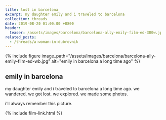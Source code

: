 ```yaml
---
title: lost in barcelona
excerpt: my daughter emily and i traveled to barcelona
collection: threads
date: 2019-08-20 01:00:00 +0800
header:
  teaser: /assets/images/barcelona/barcelona-ally-emily-film-ed-300w.jpg
related_posts:
  - /threads/a-woman-in-dubrovnik
---
```


{% include figure image_path="/assets/images/barcelona/barcelona-ally-emily-film-ed-wb.jpg" alt="emily in barcelona a long time ago" %}

## emily in barcelona

my daughter emily and i traveled to barcelona a long time ago. we wandered. we got lost. we explored. we made some photos.

i'll always remember this picture.

{% include film-link.html %}
